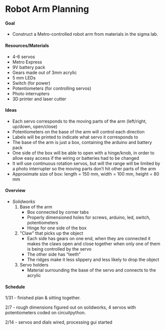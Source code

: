# Robot Arm Planning

#### Goal
- Construct a Metro-controlled robot arm from materials in the sigma lab.

#### Resources/Materials
- 4-6 servos
- Metro Express
- 9V battery pack
- Gears made out of 3mm acrylic
- 5 mm LEDs
- Switch (for power)
- Potentiometers (for controlling servos) 
- Photo interrupters
- 3D printer and laser cutter

#### Ideas
- Each servo corresponds to the moving parts of the arm (left/right, up/down, open/close)
 - Potentiometers on the base of the arm will control each direction
- Labels will be printed to indicate what servo it corresponds to
- The base of the arm is just a box, containing the arduino and battery pack
- One side of the box will be able to open with a hinge/knob, in order to allow easy access if the wiring or batteries    had to be changed
- It will use continuous rotation servos, but will the range will be limited by a photo interrupter so the moving parts don’t hit other parts of the arm
- Approximate size of box: length = 150 mm, width = 100 mm, height = 80 mm

#### Overview
- *Solidworks*
  1. Base of the arm
     - Box connected by corner tabs
     - Properly dimensioned holes for screws, arduino, led, switch, potentiometers
      - Hinge for one side of the box
  3. "Claw” that picks up the object
     - Each side has gears on one end, when they are connected it makes the claws open and close together when only one         of them is being controlled by the servo
      - The other side has “teeth”
     - The ridges make it less slippery and less likely to drop the object
  4. Servo holders 
      - Material surrounding the base of the servo and connects to the acrylic
#### Schedule
1/31 - finished plan & sitting together.

2/7 - rough dimensions figured out on solidworks, 4 servos with potentiometers coded on circuitpython.

2/14 - servos and dials wired, processing gui started

